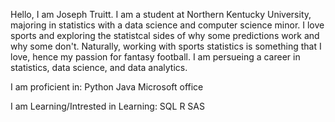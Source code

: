 Hello, I am Joseph Truitt. I am a student at Northern Kentucky University, majoring in statistics with a data science and computer science minor. I love sports and exploring the statistcal sides of why some predictions work and why some don't. Naturally, working with sports statistics is something that I love, hence my passion for fantasy football. I am persueing a career in statistics, data science, and data analytics.

I am proficient in:
Python
Java
Microsoft office

I am Learning/Intrested in Learning:
SQL
R
SAS
